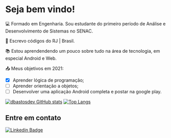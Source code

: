 # Seja bem vindo!

:computer:  Formado em Engenharia. Sou estudante do primeiro período de Análise e Desenvolvimento de Sistemas no SENAC. 

:house_with_garden:  Escrevo códigos do RJ | Brasil.

:books:  Estou aprendendendo um pouco sobre tudo na área de tecnologia, em especial Android e Web.

:outbox_tray:  Meus objetivos em 2021: 
- [x] Aprender lógica de programação; 
- [ ] Aprender orientação a objetos; 
- [ ] Desenvolver uma aplicação Android completa e postar na google play.

 [![dbastosdev GitHub stats](https://github-readme-stats.vercel.app/api?username=dbastosdev)](https://github.com/dbastosdev/github-readme-stats)
 [![Top Langs](https://github-readme-stats.vercel.app/api/top-langs/?username=dbastosdev&layout=compact)](https://github.com/dbastosdev/github-readme-stats)

## Entre em contato

[![Linkedin Badge](https://img.shields.io/badge/-LinkedIn-blue?style=flat-square&logo=Linkedin&logoColor=white&link=https://www.linkedin.com/in/douglas-b-5a7413219/)]( https://www.linkedin.com/in/douglas-b-5a7413219/)

